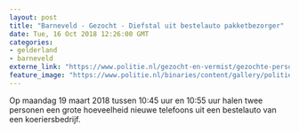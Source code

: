 ```yaml
---
layout: post
title: "Barneveld - Gezocht - Diefstal uit bestelauto pakketbezorger"
date: Tue, 16 Oct 2018 12:26:00 GMT
categories: 
- gelderland 
- barneveld 
externe_link: "https://www.politie.nl/gezocht-en-vermist/gezochte-personen/2018/oktober/02-oon/gld/diefstal-uit-bestelauto-pakketbezorger.html"
feature_image: "https://www.politie.nl/binaries/content/gallery/politie/gezocht/verdachten/2018/oktober/02-on/2018118461-1.jpg"
---
```


Op maandag 19 maart 2018 tussen 10:45 uur en 10:55 uur halen twee personen een grote hoeveelheid nieuwe telefoons uit een bestelauto van een koeriersbedrijf.
